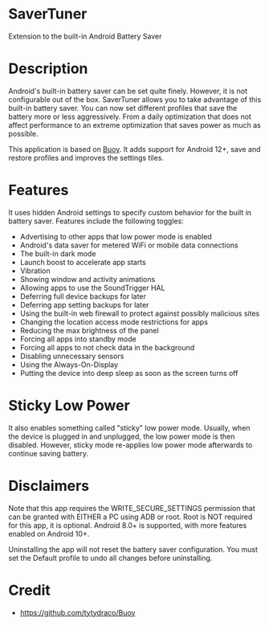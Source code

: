 # SaverTuner
Extension to the built-in Android Battery Saver

# Description
Android's built-in battery saver can be set quite finely. However, it is not configurable out of the box. SaverTuner allows you to take advantage of this built-in battery saver. You can now set different profiles that save the battery more or less aggressively. From a daily optimization that does not affect performance to an extreme optimization that saves power as much as possible.

This application is based on [Buoy](https://github.com/tytydraco/Buoy). It adds support for Android 12+, save and restore profiles and improves the settings tiles.

# Features
It uses hidden Android settings to specify custom behavior for the built in battery saver. Features include the following toggles:

- Advertising to other apps that low power mode is enabled
- Android's data saver for metered WiFi or mobile data connections
- The built-in dark mode
- Launch boost to accelerate app starts
- Vibration
- Showing window and activity animations
- Allowing apps to use the SoundTrigger HAL
- Deferring full device backups for later
- Deferring app setting backups for later
- Using the built-in web firewall to protect against possibly malicious sites
- Changing the location access mode restrictions for apps
- Reducing the max brightness of the panel
- Forcing all apps into standby mode
- Forcing all apps to not check data in the background
- Disabling unnecessary sensors
- Using the Always-On-Display
- Putting the device into deep sleep as soon as the screen turns off

# Sticky Low Power
It also enables something called "sticky" low power mode. Usually, when the device is plugged in and unplugged, the low power mode is then disabled. However, sticky mode re-applies low power mode afterwards to continue saving battery.

# Disclaimers
Note that this app requires the WRITE_SECURE_SETTINGS permission that can be granted with EITHER a PC using ADB or root. Root is NOT required for this app, it is optional. Android 8.0+ is supported, with more features enabled on Android 10+.

Uninstalling the app will not reset the battery saver configuration. You must set the Default profile to undo all changes before uninstalling.

# Credit

- <https://github.com/tytydraco/Buoy>
